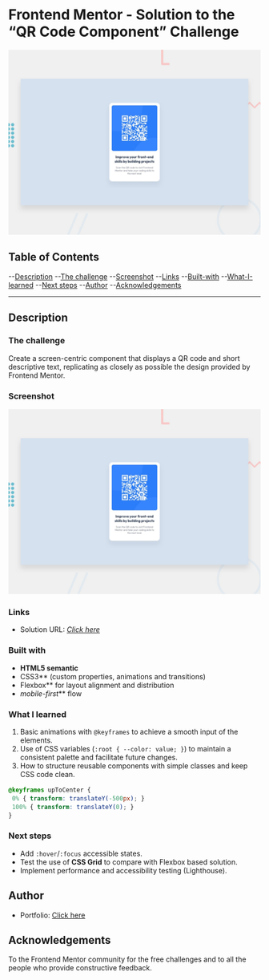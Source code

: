 # Frontend Mentor - Solution to the “QR Code Component” Challenge

![QR component preview](./preview.jpg)

## Table of Contents

  --[Description](#description)
  --[The challenge](#the-challenge)
  --[Screenshot](#screen-capture)
  --[Links](#links)
  --[Built-with](#built-with)
  --[What-I-learned](#what-I-learned)
  --[Next steps](#next-steps)
  --[Author](#author)
  --[Acknowledgements](#acknowledgements)

---

## Description

### The challenge

Create a screen-centric component that displays a QR code and short descriptive text, replicating as closely as possible the design provided by Frontend Mentor.

### Screenshot

![Screenshot of solution](./preview.jpg)

### Links

- Solution URL: _[Click here](https://github.com/J4yFerdinand/qr-code-component)_

### Built with

- **HTML5 semantic**
- CSS3** (custom properties, animations and transitions)
- Flexbox** for layout alignment and distribution
- _mobile-first_** flow

### What I learned

1. Basic animations with `@keyframes` to achieve a smooth input of the elements.
2. Use of CSS variables (`:root { --color: value; }`) to maintain a consistent palette and facilitate future changes.
3. How to structure reusable components with simple classes and keep CSS code clean.

````css
@keyframes upToCenter {
 0% { transform: translateY(-500px); }
 100% { transform: translateY(0); }
}
````

### Next steps

- Add `:hover`/`:focus` accessible states.
- Test the use of **CSS Grid** to compare with Flexbox based solution.
- Implement performance and accessibility testing (Lighthouse).

## Author

- Portfolio: [Click here](https://github.com/J4yFerdinand)

## Acknowledgements

To the Frontend Mentor community for the free challenges and to all the people who provide constructive feedback.